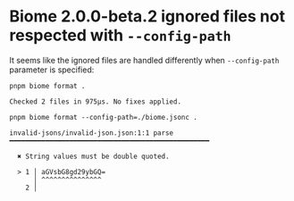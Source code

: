 # Biome 2.0.0-beta.2 ignored files not respected with `--config-path`

It seems like the ignored files are handled differently when `--config-path` parameter is specified:

```plain
pnpm biome format .

Checked 2 files in 975µs. No fixes applied.
```

```plain
pnpm biome format --config-path=./biome.jsonc .

invalid-jsons/invalid-json.json:1:1 parse ━━━━━━━━━━━━━━━━━━━━━━━━━━━━━━━━━━━━━━━━━━━━━━━━━━

  ✖ String values must be double quoted.
  
  > 1 │ aGVsbG8gd29ybGQ=
      │ ^^^^^^^^^^^^^^^
    2 │ 
```

